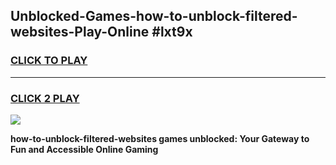 
## Unblocked-Games-how-to-unblock-filtered-websites-Play-Online #lxt9x
<h3>
<a href="https://news.freeplayer.one?title=how-to-unblock-filtered-websites&ref=3">CLICK TO PLAY</a></h3>
<hr>

<h3>
<a href="https://news.freeplayer.one?title=how-to-unblock-filtered-websites&ref=3">CLICK 2 PLAY</a>
  
</h3>

<a href="https://news.freeplayer.one?title=how-to-unblock-filtered-websites&ref=3"><img src="https://clearcache.store/games.png"></a>


**how-to-unblock-filtered-websites games unblocked: Your Gateway to Fun and Accessible Online Gaming**
